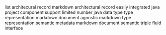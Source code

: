 list architecural record markdown architectural record easily integrated java project component support limited number java data type type representation markdown document agnostic markdown type representation semantic metadata markdown document semantic triple fluid interface